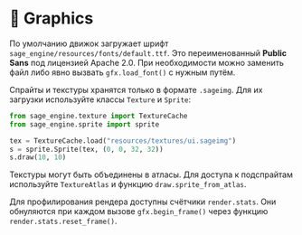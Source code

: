 # 📘 Graphics

По умолчанию движок загружает шрифт `sage_engine/resources/fonts/default.ttf`. Это переименованный **Public Sans** под лицензией Apache 2.0. При необходимости можно заменить файл либо явно вызвать `gfx.load_font()` с нужным путём.

Спрайты и текстуры хранятся только в формате `.sageimg`. Для их загрузки используйте классы `Texture` и `Sprite`:

```python
from sage_engine.texture import TextureCache
from sage_engine.sprite import sprite

tex = TextureCache.load("resources/textures/ui.sageimg")
s = sprite.Sprite(tex, (0, 0, 32, 32))
s.draw(10, 10)
```

Текстуры могут быть объединены в атласы. Для доступа к подспрайтам используйте
`TextureAtlas` и функцию `draw.sprite_from_atlas`.

Для профилирования рендера доступны счётчики `render.stats`. Они
обнуляются при каждом вызове `gfx.begin_frame()` через функцию
`render.stats.reset_frame()`.

